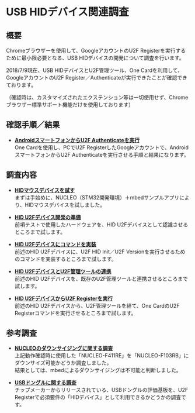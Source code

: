 # USB HIDデバイス関連調査

## 概要

Chromeブラウザーを使用して、GoogleアカウントのU2F Registerを実行するために最小限必要となる、USB HIDデバイスの開発について調査を行います。

2018/7/9現在、USB HIDデバイスとU2F管理ツール、One Cardを利用して、GoogleアカウントのU2F Register／Authenticateが実行できたことが確認できております。

（確認時は、カスタマイズされたエクステンション等は一切使用せず、Chromeブラウザー標準サポート機能だけを使用しております）

## 確認手順／結果

- <b>[AndroidスマートフォンからU2F Authenticateを実行](NUCLEO_HID_U2F_AUTHENTICATE.md)</b><br>
One Cardを使用し、PCでU2F RegisterしたGoogleアカウントで、AndroidスマートフォンからU2F Authenticateを実行させる手順と結果になります。

## 調査内容

- <b>[HIDマウスデバイスを試す](NUCLEO_HID_MOUSE.md)</b><br>
まずは手始めに、NUCLEO（STM32開発環境）＋mbedサンプルアプリにより、HIDマウスデバイスを試しました。

- <b>[HID U2Fデバイス開発の準備](NUCLEO_HID_U2F_PREPARE.md)</b><br>
前項テストで使用したハードウェアを、HID U2Fデバイスとして認識させるところまで試します。

- <b>[HID U2Fデバイスにコマンドを実装](NUCLEO_HID_U2F_COMMAND.md)</b><br>
前述のHID U2Fデバイスに、U2F HID Init／U2F Versionを実行させるためのコマンドを実装するところまで試します。

- <b>[HID U2FデバイスとU2F管理ツールの連携](NUCLEO_HID_U2FMNT.md)</b><br>
前述のHID U2Fデバイスを、既存のU2F管理ツールと連携させるところまで試します。

- <b>[HID U2FデバイスからU2F Registerを実行](NUCLEO_HID_U2F_REGISTER.md)</b><br>
前述のHID U2Fデバイスから、U2F管理ツールを経て、One CardのU2F Registerコマンドを実行させるところまで試します。

## 参考調査

- <b>[NUCLEOのダウンサイジングに関する調査](NUCLEO_DOWNSIZE)</b><br>
上記動作確認時に使用した「NUCLEO-F411RE」を「NUCLEO-F103RB」にダウンサイズ可能かどうか調査しました。<br>
結果としては、mbedによるダウンサイジングは不可能と判断しました。

- <b>[USBドングルに関する調査](USBDONGLE.md)</b><br>
チップメーカーからリリースされている、USBドングルの評価基板を、U2F Registerで必須要件の「HIDデバイス」として利用できるかどうかの調査です。

